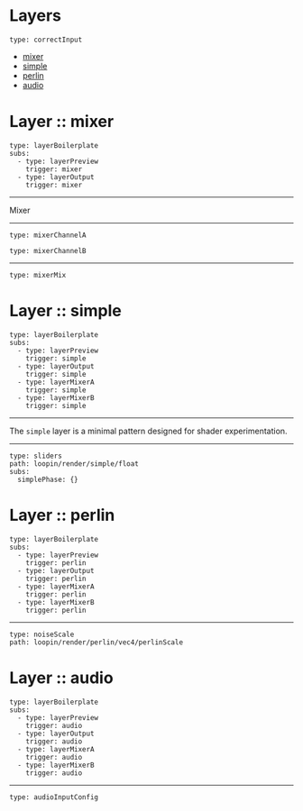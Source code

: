# Layers


``` control
type: correctInput
```

- [mixer](#layer_mixer)
- [simple](#layer_simple)
- [perlin](#layer_perlin)
- [audio](#layer_audio)


# Layer :: mixer

``` control
type: layerBoilerplate
subs:
  - type: layerPreview
    trigger: mixer
  - type: layerOutput
    trigger: mixer
```
---

Mixer

---
``` control
type: mixerChannelA
```
``` control
type: mixerChannelB
```
---
``` control
type: mixerMix
```


# Layer :: simple

``` control
type: layerBoilerplate
subs:
  - type: layerPreview
    trigger: simple
  - type: layerOutput
    trigger: simple
  - type: layerMixerA
    trigger: simple
  - type: layerMixerB
    trigger: simple
```
---

The `simple` layer is a minimal pattern designed for shader experimentation. 

---
``` control
type: sliders
path: loopin/render/simple/float
subs:
  simplePhase: {}
```

# Layer :: perlin

``` control
type: layerBoilerplate
subs:
  - type: layerPreview
    trigger: perlin
  - type: layerOutput
    trigger: perlin
  - type: layerMixerA
    trigger: perlin
  - type: layerMixerB
    trigger: perlin
```

---

``` control
type: noiseScale
path: loopin/render/perlin/vec4/perlinScale
```

# Layer :: audio

``` control
type: layerBoilerplate
subs:
  - type: layerPreview
    trigger: audio
  - type: layerOutput
    trigger: audio
  - type: layerMixerA
    trigger: audio
  - type: layerMixerB
    trigger: audio
```

---


``` control
type: audioInputConfig
```




